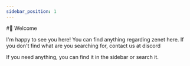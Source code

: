 ```yaml
---
sidebar_position: 1
---
```

#👋 Welcome

I'm happy to see you here! You can find anything regarding zenet here.
If you don't find what are you searching for, contact us at discord

If you need anything, you can find it in the sidebar or search it.

